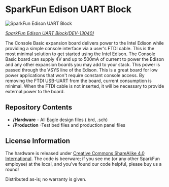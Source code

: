 SparkFun Edison UART Block
===========================

![SparkFun Edison UART Block](https://cdn.sparkfun.com//assets/parts/1/0/0/4/1/13040-01.jpg)

[*SparkFun Edison UART Block(DEV-13040)*](https://www.sparkfun.com/products/13040)

The Console Basic expansion board delivers power to the Intel Edison while providing a simple console interface via a user's FTDI cable. This is the most minimal solution to get started using the Intel Edison. The Console Basic board can supply 4V and up to 500mA of current to power the Edison and any other expansion boards you may add to your stack. This power is passed through the VSYS line of the Edison.  This is a great board for low power applications that won't require constant console access.  By removing the FTDI USB-UART from the board, current consumption is minimal.  When the FTDI cable is not inserted, it will be necessary to provide external power to the board.

Repository Contents
------------------
* **/Hardware** - All Eagle design files (.brd, .sch)
* **/Production** -Test bed files and production panel files

License Information
------------------
The hardware is released under [Creative Commons ShareAlike 4.0 International](https://creativecommons.org/licenses/by-sa/4.0/).
The code is beerware; if you see me (or any other SparkFun employee) at the local, and you've found our code helpful, please buy us a round!

Distributed as-is; no warranty is given.

